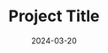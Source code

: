 ---
title: Project Title
client: self  # or "client"
description: A brief description of the project that captures its key features and purpose.
longDescription: >
  A more detailed description of the project that explains the problem solved,
  approach taken, and key achievements. This will be shown on the project detail page.
techStack:
  - JavaScript
  - React
  - Node.js
  - MongoDB
links:
  github: https://github.com/username/project
  demo: https://demo-link.com
  case-study: /projects/project-name  # Internal link to full case study
image: /images/projects/project-thumbnail.jpg
featured: true
date: 2024-03-20
--- 